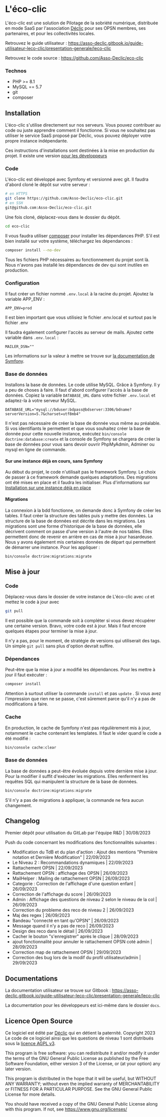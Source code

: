 # L'éco-clic
L'éco-clic est une solution de Pilotage de la sobriété numérique, distribuée en mode SaaS par l'association [Déclic](https://www.asso-declic.fr/) pour ses OPSN membres, ses partenaires, et pour les collectivités locales.

Retrouvez le guide utilisateur : https://asso-declic.gitbook.io/guide-utilisateur-leco-clic/presentation-generale/leco-clic

Retrouvez le code source : https://github.com/Asso-Declic/eco-clic

### Technos
- PHP >= 8.1
- MySQL == 5.7
- git
- composer

## Installation
L'éco-clic s'utilise directement sur nos serveurs. Vous pouvez contribuer au code ou juste apprendre comment il fonctionne. Si vous ne souhaitez pas utiliser le service SaaS proposé par Déclic, vous pouvez déployer votre propre instance indépendante.

Ces instructions d'installations sont destinées à la mise en production du projet. Il existe une version [pour les développeurs](Installation%20pour%20les%20devs.md)

### Code
L'éco-clic est développé avec Symfony et versionné avec git. Il faudra d'abord cloné le dépôt sur votre serveur :
```bash
# en HTTPS
git clone https://github.com/Asso-Declic/eco-clic.git
# en SSH
git@github.com:Asso-Declic/eco-clic.git
```
Une fois cloné, déplacez-vous dans le dossier du dépôt.
```bash
cd eco-clic
```
Il vous faudra utiliser [composer](https://getcomposer.org/download/) pour installer les dépendances PHP. S'il est bien installé sur votre système, téléchargez les dépendances :
```bash
composer install --no-dev
```
Tous les fichiers PHP nécessaires au fonctionnement du projet sont là. Nous n'avons pas installé les dépendances de dev qui sont inutiles en production.

### Configuration
Il faut créer un fichier nommé `.env.local` à la racine du projet. Ajoutez la variable APP_ENV :
```dotenv
APP_ENV=prod
```
Il est bien important que vous utilisiez le fichier .env.local et surtout pas le fichier .env

Il faudra également configurer l'accès au serveur de mails. Ajoutez cette variable dans `.env.local` :
```dotenv
MAILER_DSN=""
```
Les informations sur la valeur à mettre se trouve sur [la documentation de Symfony](https://symfony.com/doc/current/mailer.html). 

### Base de données
Installons la base de données. Le code utilise MySQL. Grâce à Symfony. Il y a peu de choses à faire. Il faut d'abord configurer l'accès à la base de données. Copiez la variable `DATABASE_URL`  dans votre fichier `.env.local` et adaptez-la à votre serveur MySQL.
```dotenv
DATABASE_URL="mysql://bduser:bdpass@bdserver:3306/bdname?serverVersion=5.7&charset=utf8mb4"
```
Il n'est pas nécessaire de créer la base de donnée vous même au préalable. Si vos identifiants le permettent et que vous souhaitez créer la base de donnée pour cette nouvelle instance, exécutez `bin/console doctrine:database:create` et la console de Symfony se chargera de créer la base de données pour vous sans devoir ouvrir PhpMyAdmin, Adminer ou mysql en ligne de commande.

#### Sur une instance déjà en cours, sans Symfony
Au début du projet, le code n'utilisait pas le framework Symfony. Le choix de passer à ce framework demande quelques adaptations. Des migrations ont été mises en place et il faudra les initialiser. Plus d'informations sur [Installation sur une instance déjà en place](Installation%20sur%20une%20instance%20déjà%20en%20place.md)

#### Migrations
La connexion à la bdd fonctionne, on demande donc à Symfony de créer les tables. Il faut créer la structure des tables puis y mettre des données. La structure de la base de données est décrite dans les migrations. Les migrations sont une forme d'historique de la base de données, elle décrivent comment on passe d'une version à l'autre de nos tables. Elles permettent donc de revenir en arrière en cas de mise à jour hasardeuse. Nous y avons également mis certaines données de départ qui permettent de démarrer une instance. Pour les appliquer :
```bash
bin/console doctrine:migrations:migrate
```

## Mise à jour
### Code
Déplacez-vous dans le dossier de votre instance de L'éco-clic avec `cd` et mettez le code à jour avec
```bash
git pull
```
Il est possible que la commande soit à compléter si vous devez récupérer une certaine version.
Bravo, votre code est à jour. Mais il faut encore quelques étapes pour terminer la mise à jour.

Il n'y a pas, pour le moment, de stratégie de versions qui utiliserait des tags. Un simple `git pull` sans plus d'option devrait suffire.

### Dépendances
Peut-être que la mise à jour a modifié les dépendances. Pour les mettre à jour il faut exécuter :
```bash
composer install
```
Attention à surtout utiliser la commande `install` et pas `update` . Si vous avez l'impression que rien ne se passe, c'est sûrement parce qu'il n'y a pas de modifications à faire.

### Cache
En production, le cache de Symfony n'est pas régulièrement mis à jour, notamment le cache contenant les templates. Il faut le vider quand le code a été modifié :
```bash
bin/console cache:clear
```

### Base de données
La base de données a peut-être évoluée depuis votre dernière mise à jour. Pour la modifier il suffit d'exécuter les migrations. Elles renferment les requêtes SQL qui manipulent la structure de la base de données.
```bash
bin/console doctrine:migrations:migrate
```
S'il n'y a pas de migrations à appliquer, la commande ne fera aucun changement.

## Changelog

Premier dépôt pour utilisation du GitLab par l'équipe R&D | 30/08/2023

  

Push du code concernant les modifications des fonctionnalités suivantes :

- Modification du TdB et du plan d'action : Ajout des mentions "Première notation et Dernière Modification" | 22/09/2023
- Le Niveau 2 : Recommandations dynamiques | 22/09/2023
- Rattachement OPSN | 22/09/2023
- Rattachement OPSN : affichage des OPSN | 26/09/2023
- MailHelper : Mailing de rattachement OPSN | 26/09/2023
- Categorie : Correction de l'affichage d'une question enfant | 26/09/2023
- Correction de l'affichage du score | 26/09/2023
- Admin : Affichage des questions de niveau 2 selon le niveau de la col | 26/09/2023
- Correction du probleme des reco de niveau 2 | 26/09/2023
- Maj des regex | 26/09/2023
- Bandeau "connecté en tant qu'OPSN" | 26/09/2023
- Message quand il n'y a pas de reco | 26/09/2023
- Design des reco dans le détail | 26/09/2023
- Cacher le bouton "s'enregistrer" après le clique | 28/09/2023
- ajout fonctionnalité pour annuler le rattachement OPSN coté admin | 28/09/2023
- Correction map de rattachement OPSN | 29/09/2023
- Correction des bug lors de la modif du profil utilisateur/admin | 29/09/2023
## Documentations
La documentation utilisateur se trouve sur Gitbook : https://asso-declic.gitbook.io/guide-utilisateur-leco-clic/presentation-generale/leco-clic

La documentation pour les développeurs est ici-même dans le dossier `docs`.

## Licence Open Source
Ce logiciel est édité par [Déclic](https://www.asso-declic.fr/) qui en détient la paternité. Copyright 2023
Le code de ce logiciel ainsi que les questions de niveau 1 sont distribués sous la [licence AGPL v3](LICENSE.md).

This program is free software: you can redistribute it and/or modify it under the terms of the GNU General Public License as published by the Free Software Foundation, either version 3 of the License, or (at your option) any later version.

This program is distributed in the hope that it will be useful, but WITHOUT ANY WARRANTY; without even the implied warranty of MERCHANTABILITY or FITNESS FOR A PARTICULAR PURPOSE. See the GNU General Public License for more details.

You should have received a copy of the GNU General Public License along with this program. If not, see <https://www.gnu.org/licenses/>
